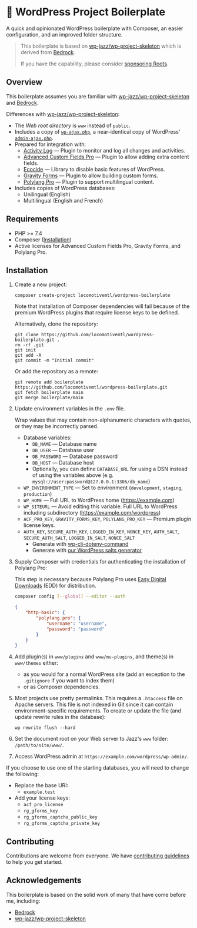 # 🚂 WordPress Project Boilerplate

A quick and opinionated WordPress boilerplate with Composer,
an easier configuration, and an improved folder structure.

> This boilerplate is based on [wp-jazz/wp-project-skeleton]
> which is derived from [Bedrock][roots/bedrock].
>
> If you have the capability, please consider
> [sponsoring Roots](https://github.com/sponsors/roots).

## Overview

This boilerplate assumes you are familiar with [wp-jazz/wp-project-skeleton]
and [Bedrock](https://docs.roots.io/bedrock/master/installation/).

Differences with [wp-jazz/wp-project-skeleton]:

* The _Web root directory_ is `www` instead of `public`.
* Includes a copy of [`wp-ajax.php`](www/wp-ajax.php), a near-identical copy
  of WordPress' [`admin-ajax.php`](https://github.com/WordPress/WordPress/blob/6.0.1/wp-admin/admin-ajax.php).
* Prepared for integration with:
  * [Activity Log][pojome/activity-log] — Plugin to monitor and log all changes and activities.
  * [Advanced Custom Fields Pro][acf] — Plugin to allow adding extra content fields.
  * [Ecocide][mcaskill/wp-ecocide] — Library to disable basic features of WordPress.
  * [Gravity Forms][gravityforms] — Plugin to allow building custom forms.
  * [Polylang Pro][polylang] — Plugin to support multilingual content.
* Includes copies of WordPress databases:
  * Unilingual (English)
  * Multilingual (English and French)

## Requirements

* PHP >= 7.4
* Composer ([Installation](https://getcomposer.org/doc/00-intro.md#installation-linux-unix-osx))
* Active licenses for Advanced Custom Fields Pro, Gravity Forms, and Polylang Pro.

## Installation

1. Create a new project:

    ```shell
    composer create-project locomotivemtl/wordpress-boilerplate
    ```

    Note that installation of Composer dependencies will fail because
    of the premium WordPress plugins that require license keys to be defined.

    Alternatively, clone the repository:

    ```shell
    git clone https://github.com/locomotivemtl/wordpress-boilerplate.git .
    rm -rf .git
    git init
    git add -A
    git commit -m "Initial commit"
    ```

    Or add the repository as a remote:

    ```shell
    git remote add boilerplate https://github.com/locomotivemtl/wordpress-boilerplate.git
    git fetch boilerplate main
    git merge boilerplate/main
    ```

2. Update environment variables in the `.env` file.

    Wrap values that may contain non-alphanumeric characters with quotes,
    or they may be incorrectly parsed.

    * Database variables:
        * `DB_NAME` — Database name
        * `DB_USER` — Database user
        * `DB_PASSWORD` — Database password
        * `DB_HOST` — Database host
        * Optionally, you can define `DATABASE_URL` for using a DSN instead of
            using the variables above (e.g. `mysql://user:password@127.0.0.1:3306/db_name`)
    * `WP_ENVIRONMENT_TYPE` — Set to environment (`development`, `staging`, `production`)
    * `WP_HOME` — Full URL to WordPress home (https://example.com)
    * `WP_SITEURL` — Avoid editing this variable. Full URL to WordPress including subdirectory (https://example.com/wordpress)
    * `ACF_PRO_KEY`, `GRAVITY_FORMS_KEY`, `POLYLANG_PRO_KEY` — Premium plugin license keys.
    * `AUTH_KEY`, `SECURE_AUTH_KEY`, `LOGGED_IN_KEY`, `NONCE_KEY`, `AUTH_SALT`, `SECURE_AUTH_SALT`, `LOGGED_IN_SALT`, `NONCE_SALT`
        * Generate with [wp-cli-dotenv-command]
        * Generate with [our WordPress salts generator][roots/salts]

3. Supply Composer with credentials for authenticating the installation of Polylang Pro:

    This step is necessary because Polylang Pro uses
    [Easy Digital Downloads][easydigitaldownloads] (EDD) for distribution.

    ```sh
    composer config [--global] --editor --auth
    ```

    ```json
    {
        "http-basic": {
            "polylang.pro": {
                "username": "username",
                "password": "password"
            }
        }
    }
    ```

4. Add plugin(s) in `www/plugins` and `www/mu-plugins`, and theme(s) in `www/themes` either:
    * as you would for a normal WordPress site (add an exception to the `.gitignore` if you want to index them)
    * or as Composer dependencies.

5. Most projects use pretty permalinks. This requires a `.htaccess` file on
  Apache servers. This file is not indexed in Git since it can contain
  environment-specific requirements. To create or update the file (and update
  rewrite rules in the database):

    ```shell
    wp rewrite flush --hard
    ```

6. Set the document root on your Web server to Jazz's `www` folder: `/path/to/site/www/`.

7. Access WordPress admin at `https://example.com/wordpress/wp-admin/`.

If you choose to use one of the starting databases, you will need to change the
following:

* Replace the base URI:
  * `example.test`
* Add your license keys:
  * `acf_pro_license`
  * `rg_gforms_key`
  * `rg_gforms_captcha_public_key`
  * `rg_gforms_captcha_private_key`

<!-- ## Documentation -->

<!-- Boilerplate documentation is available at the repository's [GitHub Wiki](https://github.com/locomotivemtl/wordpress-boilerplate/wiki). -->

## Contributing

Contributions are welcome from everyone.
We have [contributing guidelines](CONTRIBUTING.md)
to help you get started.

## Acknowledgements

This boilerplate is based on the solid work of many that have come before me, including:

* [Bedrock][roots/bedrock]
* [wp-jazz/wp-project-skeleton]

[acf]:                            https://advancedcustomfields.com
[composer]:                       https://getcomposer.org
[easydigitaldownloads]:           https://easydigitaldownloads.com/
[gravityforms]:                   https://gravityforms.com
[mcaskill/wp-ajax]:               https://gist.github.com/mcaskill/95acb103a5e5a78a7184b38fbacfa66e
[mcaskill/wp-ecocide]:            https://github.com/mcaskill/wp-ecocide
[pojome/activity-log]:            https://github.com/pojome/activity-log
[polylang]:                       https://polylang.pro
[roots/bedrock]:                  https://github.com/roots/bedrock
[roots/salts]:                    https://roots.io/salts.html
[roots/wp-password-bcrypt]:       https://github.com/roots/wp-password-bcrypt
[vlucas/phpdotenv]:               https://github.com/vlucas/phpdotenv
[wp-cli-dotenv-command]:          https://github.com/aaemnnosttv/wp-cli-dotenv-command
[wp-jazz/wp-project-skeleton]:    https://github.com/wp-jazz/wp-project-skeleton
